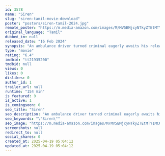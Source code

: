```yaml
---
id: 3578
name: "Siren"
slug: "siren-tamil-movie-download"
poster: "posters/siren-tamil-2024.jpg"
remote_poster: "https://m.media-amazon.com/images/M/MV5BMjcyNTkyZTEtMTY1MC00Yjc1LWFlZjItMWVhOTYxYjRkNzI0XkEyXkFqcGc@._V1_SX300.jpg"
original_language: "Tamil"
dubbed_in: null
released_date: "16 Feb 2024"
synopsis: "An ambulance driver turned criminal eagerly awaits his release from prison, but it takes 14 years."
type: "movie"
rating: "6.4"
imdbid: "tt21935200"
tmdbid: null
views: 0
likes: 0
dislikes: 0
author_id: 1
trailer_url: null
runtime: "154 min"
is_featured: 0
is_active: 1
is_comingsoon: 0
seo_title: "Siren"
seo_description: "An ambulance driver turned criminal eagerly awaits his release from prison, but it takes 14 years."
seo_keywords: "\"Siren\""
seo_image: "https://m.media-amazon.com/images/M/MV5BMjcyNTkyZTEtMTY1MC00Yjc1LWFlZjItMWVhOTYxYjRkNzI0XkEyXkFqcGc@._V1_SX300.jpg"
screenshots: null
redirect_to: null
social_shares: 0
created_at: 2025-04-19 05:04:12
updated_at: 2025-04-19 05:04:12
---
```


